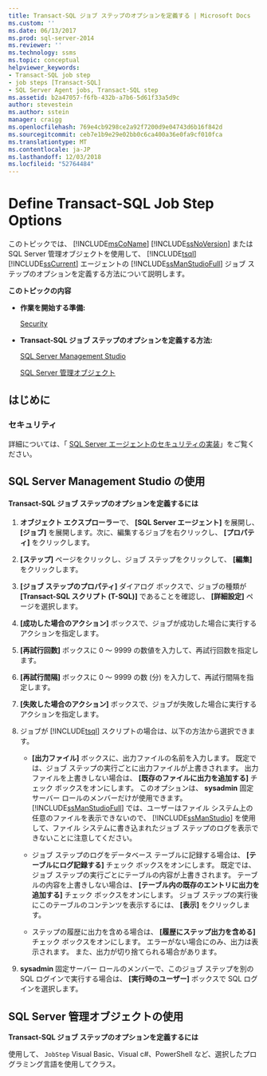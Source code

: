 ```yaml
---
title: Transact-SQL ジョブ ステップのオプションを定義する | Microsoft Docs
ms.custom: ''
ms.date: 06/13/2017
ms.prod: sql-server-2014
ms.reviewer: ''
ms.technology: ssms
ms.topic: conceptual
helpviewer_keywords:
- Transact-SQL job step
- job steps [Transact-SQL]
- SQL Server Agent jobs, Transact-SQL step
ms.assetid: b2a47057-f6fb-432b-a7b6-5d61f33a5d9c
author: stevestein
ms.author: sstein
manager: craigg
ms.openlocfilehash: 769e4cb9298ce2a92f7200d9e04743d6b16f842d
ms.sourcegitcommit: ceb7e1b9e29e02bb0c6ca400a36e0fa9cf010fca
ms.translationtype: MT
ms.contentlocale: ja-JP
ms.lasthandoff: 12/03/2018
ms.locfileid: "52764484"
---
```

# <a name="define-transact-sql-job-step-options"></a>Define Transact-SQL Job Step Options
  このトピックでは、 [!INCLUDE[msCoName](../../includes/msconame-md.md)] [!INCLUDE[ssNoVersion](../../includes/ssnoversion-md.md)] または SQL Server 管理オブジェクトを使用して、 [!INCLUDE[tsql](../../includes/tsql-md.md)]  [!INCLUDE[ssCurrent](../../includes/sscurrent-md.md)] エージェントの [!INCLUDE[ssManStudioFull](../../includes/ssmanstudiofull-md.md)] ジョブ ステップのオプションを定義する方法について説明します。  
  
 **このトピックの内容**  
  
-   **作業を開始する準備:**  
  
     [Security](#Security)  
  
-   **Transact-SQL ジョブ ステップのオプションを定義する方法:**  
  
     [SQL Server Management Studio](#SSMS)  
  
     [SQL Server 管理オブジェクト](#SMO)  
  
##  <a name="BeforeYouBegin"></a> はじめに  
  
###  <a name="Security"></a> セキュリティ  
 詳細については、「 [SQL Server エージェントのセキュリティの実装](implement-sql-server-agent-security.md)」をご覧ください。  
  
##  <a name="SSMS"></a> SQL Server Management Studio の使用  
  
#### <a name="to-define-transact-sql-job-step-options"></a>Transact-SQL ジョブ ステップのオプションを定義するには  
  
1.  **オブジェクト エクスプローラー**で、 **[SQL Server エージェント]** を展開し、 **[ジョブ]** を展開します。次に、編集するジョブを右クリックし、 **[プロパティ]** をクリックします。  
  
2.  **[ステップ]** ページをクリックし、ジョブ ステップをクリックして、 **[編集]** をクリックします。  
  
3.  **[ジョブ ステップのプロパティ]** ダイアログ ボックスで、ジョブの種類が **[Transact-SQL スクリプト (T-SQL)]** であることを確認し、 **[詳細設定]** ページを選択します。  
  
4.  **[成功した場合のアクション]** ボックスで、ジョブが成功した場合に実行するアクションを指定します。  
  
5.  **[再試行回数]** ボックスに 0 ～ 9999 の数値を入力して、再試行回数を指定します。  
  
6.  **[再試行間隔]** ボックスに 0 ～ 9999 の数 (分) を入力して、再試行間隔を指定します。  
  
7.  **[失敗した場合のアクション]** ボックスで、ジョブが失敗した場合に実行するアクションを指定します。  
  
8.  ジョブが [!INCLUDE[tsql](../../includes/tsql-md.md)] スクリプトの場合は、以下の方法から選択できます。  
  
    -   **[出力ファイル]** ボックスに、出力ファイルの名前を入力します。 既定では、ジョブ ステップの実行ごとに出力ファイルが上書きされます。 出力ファイルを上書きしない場合は、 **[既存のファイルに出力を追加する]** チェック ボックスをオンにします。 このオプションは、 **sysadmin** 固定サーバー ロールのメンバーだけが使用できます。 [!INCLUDE[ssManStudioFull](../../includes/ssmanstudiofull-md.md)] では、ユーザーはファイル システム上の任意のファイルを表示できないので、 [!INCLUDE[ssManStudio](../../includes/ssmanstudio-md.md)] を使用して、ファイル システムに書き込まれたジョブ ステップのログを表示できないことに注意してください。  
  
    -   ジョブ ステップのログをデータベース テーブルに記録する場合は、 **[テーブルにログ記録する]** チェック ボックスをオンにします。 既定では、ジョブ ステップの実行ごとにテーブルの内容が上書きされます。 テーブルの内容を上書きしない場合は、 **[テーブル内の既存のエントリに出力を追加する]** チェック ボックスをオンにします。 ジョブ ステップの実行後にこのテーブルのコンテンツを表示するには、 **[表示]** をクリックします。  
  
    -   ステップの履歴に出力を含める場合は、 **[履歴にステップ出力を含める]** チェック ボックスをオンにします。 エラーがない場合にのみ、出力は表示されます。 また、出力が切り捨てられる場合があります。  
  
9. **sysadmin** 固定サーバー ロールのメンバーで、このジョブ ステップを別の SQL ログインで実行する場合は、 **[実行時のユーザー]** ボックスで SQL ログインを選択します。  
  
##  <a name="SMO"></a> SQL Server 管理オブジェクトの使用  
 **Transact-SQL ジョブ ステップのオプションを定義するには**  
  
 使用して、 `JobStep` Visual Basic、Visual c#、PowerShell など、選択したプログラミング言語を使用してクラス。  
  
  
